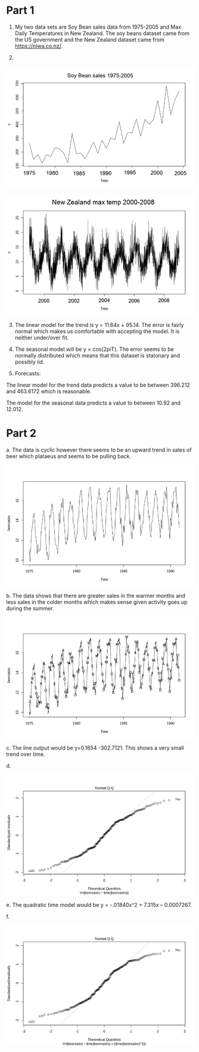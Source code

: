 # Part 1

1. My two data sets are Soy Bean sales data from 1975-2005 and Max Daily Temperatures in New Zealand. The soy beans dataset came from the US government and the New Zealand dataset came from https://niwa.co.nz/.

2.
![a](https://github.com/vladdoster/t_s/blob/master/p1_1.jpg)

![a](https://github.com/vladdoster/t_s/blob/master/p1_2.jpg)

3. The linear model for the trend is y = 11.64x + 95.14. The error is fairly normal which makes us comfortable with accepting the model. It is neither under/over fit.

4. The seasonal model will be y = cos(2piT). The error seems to be normally distributed which means that this dataset is statonary and possibly iid.

5. Forecasts:

The linear model for the trend data predicts a value to be between 396.212 and 463.6172 which is reasonable. 

The model for the seasonal data predicts a value to between 10.92 and 12.012.


# Part 2

a. The data is cyclic however there seems to be an upward trend in sales of beer which plataeus and seems to be pulling back.

![a](https://github.com/vladdoster/t_s/blob/master/a.png)

b. The data shows that there are greater sales in the warmer months and less sales in the colder months which makes sense given activity goes up during the summer.

![b](https://github.com/vladdoster/t_s/blob/master/b.png)

c. The line output would be y=0.1654 -302.7121. This shows a very small trend over time.

d.

![d](https://github.com/vladdoster/t_s/blob/master/d.png)

e. The quadratic time model would be y = -.01840x^2 + 7.315x – 0.0007267.

f. 

![f](https://github.com/vladdoster/t_s/blob/master/f.png)

